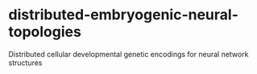 # distributed-embryogenic-neural-topologies
Distributed cellular developmental genetic encodings for neural network structures
